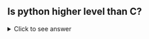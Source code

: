 ## Is python higher level than C?
<details>
<summary>Click to see answer</summary>
<pre>
  Python is high-level and C is low-level
</pre>
</details>
